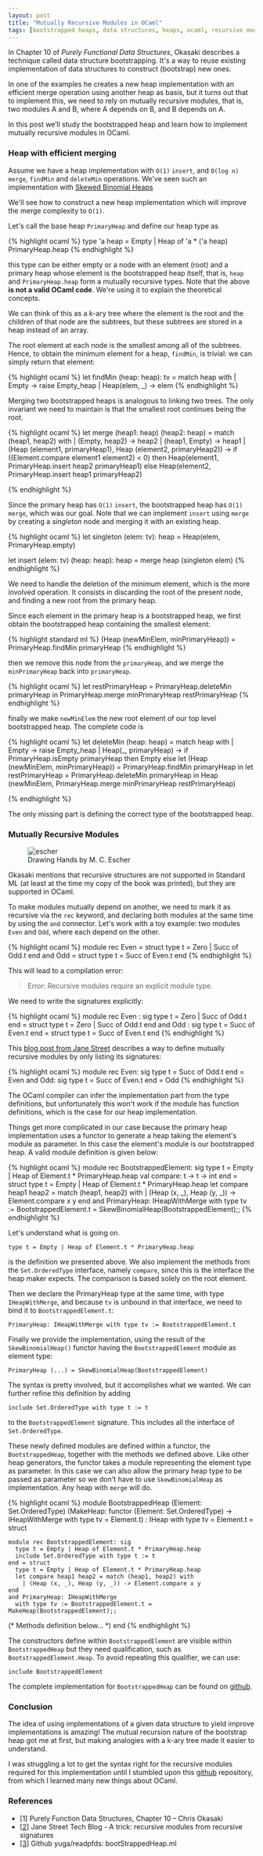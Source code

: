 ```yaml
---
layout: post
title: "Mutually Recursive Modules in OCaml"
tags: [bootstrapped heaps, data structures, heaps, ocaml, recursive modules]
---
```


In Chapter 10 of *Purely Functional Data Structures*, Okasaki describes a technique called data structure bootstrapping. It's a way to reuse existing implementation of data structures to construct (bootstrap) new ones.

In one of the examples he creates a new heap implementation with an efficient merge operation using another heap as basis, but it turns out that to implement this, we need to rely on mutually recursive modules, that is, two modules A and B, where A depends on B, and B depends on A.

In this post we’ll study the bootstrapped heap and learn how to implement mutually recursive modules in OCaml.

### Heap with efficient merging

Assume we have a heap implementation with `O(1)` `insert`, and `O(log n)` `merge`, `findMin` and `deleteMin` operations. We've seen such an implementation with [Skewed Binomial Heaps]({{site.url}}/blog/2017/09/01/numerical-representations-as-inspiration-for-data-structures.html)

We'll see how to construct a new heap implementation which will improve the merge complexity to `O(1)`.

Let's call the base heap `PrimaryHeap` and define our heap type as

{% highlight ocaml %}
type 'a heap = Empty | Heap of 'a * ('a heap) PrimaryHeap.heap
{% endhighlight %}

this type can be either empty or a node with an element (root) and a primary heap whose element is the bootstrapped heap itself, that is, `heap` and `PrimaryHeap.heap` form a mutually recursive types. Note that the above **is not a valid OCaml code**. We're using it to explain the theoretical concepts.

We can think of this as a k-ary tree where the element is the root and the children of that node are the subtrees, but these subtrees are stored in a heap instead of an array.

The root element at each node is the smallest among all of the subtrees. Hence, to obtain the minimum element for a heap, `findMin`, is trivial: we can simply return that element:

{% highlight ocaml %}
let findMin (heap: heap): tv =
  match heap with
    | Empty -> raise Empty_heap
    | Heap(elem, _) -> elem
{% endhighlight %}

Merging two bootstrapped heaps is analogous to linking two trees. The only invariant we need to maintain is that the smallest root continues being the root.

{% highlight ocaml %}
let merge (heap1: heap) (heap2: heap) = match (heap1, heap2) with
  | (Empty, heap2) -> heap2
  | (heap1, Empty) -> heap1
  | (Heap (element1, primaryHeap1), Heap (element2, primaryHeap2)) ->
    if ((Element.compare element1 element2) < 0)
      then Heap(element1, PrimaryHeap.insert heap2 primaryHeap1)
      else Heap(element2, PrimaryHeap.insert heap1 primaryHeap2)


{% endhighlight %}

Since the primary heap has `O(1)` `insert`, the bootstrapped heap has `O(1)` `merge`, which was our goal. Note that we can implement `insert` using `merge` by creating a *singleton* node and merging it with an existing heap.

{% highlight ocaml %}
let singleton (elem: tv): heap = Heap(elem, PrimaryHeap.empty)

let insert (elem: tv) (heap: heap): heap =
  merge heap (singleton elem)
{% endhighlight %}

We need to handle the deletion of the minimum element, which is the more involved operation. It consists in discarding the root of the present node, and finding a new root from the primary heap.

Since each element in the primary heap is a bootstrapped heap, we first obtain the bootstrapped heap containing the smallest element:

{% highlight standard ml %}
(Heap (newMinElem, minPrimaryHeap)) =
              PrimaryHeap.findMin primaryHeap
{% endhighlight %}

then we remove this node from the `primaryHeap`, and we merge the `minPrimaryHeap` back into `primaryHeap`.

{% highlight ocaml %}
let restPrimaryHeap = PrimaryHeap.deleteMin primaryHeap
in PrimaryHeap.merge minPrimaryHeap restPrimaryHeap
{% endhighlight %}

finally we make `newMinElem` the new root element of our top level bootstrapped heap. The complete code is

{% highlight ocaml %}
let deleteMin (heap: heap) =
  match heap with
    | Empty -> raise Empty_heap
    | Heap(_, primaryHeap) ->
      if PrimaryHeap.isEmpty primaryHeap then Empty
      else
        let (Heap (newMinElem, minPrimaryHeap)) =
          PrimaryHeap.findMin primaryHeap
        in let restPrimaryHeap = PrimaryHeap.deleteMin primaryHeap
        in Heap (newMinElem, PrimaryHeap.merge minPrimaryHeap restPrimaryHeap)

{% endhighlight %}

The only missing part is defining the correct type of the bootstrapped heap.

### Mutually Recursive Modules

<figure class="center_children">
    <img src="{{site.url}}/resources/blog/2017-11-16-mutually-recursive-modules-in-ocaml/2018_11_escher.jpg" alt="escher" />
    <figcaption> Drawing Hands by M. C. Escher</figcaption>
</figure>

Okasaki mentions that recursive structures are not supported in Standard ML (at least at the time my copy of the book was printed), but they are supported in OCaml.

To make modules mutually depend on another, we need to mark it as recursive via the `rec` keyword, and declaring both modules at the same time by using the `and` connector. Let's work with a toy example: two modules `Even` and `Odd`, where each depend on the other.

{% highlight ocaml %}
module rec Even = struct
  type t = Zero | Succ of Odd.t
end
and Odd = struct
  type t = Succ of Even.t
end
{% endhighlight %}

This will lead to a compilation error:

>
> Error: Recursive modules require an explicit module type.
>

We need to write the signatures explicitly:

{% highlight ocaml %}
module rec Even : sig
  type t = Zero | Succ of Odd.t
end = struct
  type t = Zero | Succ of Odd.t
end
and Odd : sig
  type t = Succ of Even.t
end = struct
  type t = Succ of Even.t
end
{% endhighlight %}

This [blog post from Jane Street](https://blog.janestreet.com/a-trick-recursive-modules-from-recursive-signatures/) describes a way to define mutually recursive modules by only listing its signatures:

{% highlight ocaml %}
module rec Even: sig
  type t = Succ of Odd.t
end = Even
and Odd: sig
  type t = Succ of Even.t
end = Odd
{% endhighlight %}

The OCaml compiler can infer the implementation part from the type definitions, but unfortunately this won't work if the module has function definitions, which is the case for our heap implementation.

Things get more complicated in our case because the primary heap implementation uses a functor to generate a heap taking the element's module as parameter. In this case the element's module is our bootstrapped heap. A valid module definition is given below:

{% highlight ocaml %}
module rec BootstrappedElement: sig
  type t = Empty | Heap of Element.t * PrimaryHeap.heap
  val compare: t -> t -> int
end = struct
  type t = Empty | Heap of Element.t * PrimaryHeap.heap
  let compare heap1 heap2 = match (heap1, heap2) with
    | (Heap (x, _), Heap (y, _)) -> Element.compare x y
end
and PrimaryHeap: IHeapWithMerge
  with type tv := BootstrappedElement.t = SkewBinomialHeap(BootstrappedElement);;
{% endhighlight %}

Let's understand what is going on.

`type t = Empty | Heap of Element.t * PrimaryHeap.heap`

is the definition we presented above. We also implement the methods from the `Set.OrderedType` interface, namely `compare`, since this is the interface the heap maker expects. The comparison is based solely on the root element.

Then we declare the PrimaryHeap type at the same time, with type `IHeapWithMerge`, and because `tv` is unbound in that interface, we need to bind it to `BootstrappedElement.t`:

`PrimaryHeap: IHeapWithMerge with type tv := BootstrappedElement.t`

Finally we provide the implementation, using the result of the `SkewBinomialHeap()` functor having the `BootstrappedElement` module as element type:

`PrimaryHeap (...) = SkewBinomialHeap(BootstrappedElement)`

The syntax is pretty involved, but it accomplishes what we wanted. We can further refine this definition by adding

`include Set.OrderedType with type t := t`

to the `BootstrappedElement` signature. This includes all the interface of `Set.OrderedType`.

These newly defined modules are defined within a functor, the `BootstrappedHeap`, together with the methods we defined above. Like other heap generators, the functor takes a module representing the element type as parameter. In this case we can also allow the primary heap type to be passed as parameter so we don't have to use `SkewBinomialHeap` as implementation. Any heap with `merge` will do.

{% highlight ocaml %}
module BootstrappedHeap
  (Element: Set.OrderedType)
  (MakeHeap: functor (Element: Set.OrderedType) -> IHeapWithMerge with type tv = Element.t)
: IHeap with type tv = Element.t =
  struct

    module rec BootstrappedElement: sig
      type t = Empty | Heap of Element.t * PrimaryHeap.heap
      include Set.OrderedType with type t := t
    end = struct
      type t = Empty | Heap of Element.t * PrimaryHeap.heap
      let compare heap1 heap2 = match (heap1, heap2) with
        | (Heap (x, _), Heap (y, _)) -> Element.compare x y
    end
    and PrimaryHeap: IHeapWithMerge
      with type tv := BootstrappedElement.t = MakeHeap(BootstrappedElement);;
   (* Methods definition below... *)
end
{% endhighlight %}

The constructors define within `BootstrappedElement` are visible within `BootstrappedHeap` but they need qualification, such as `BootstrappedElement.Heap`. To avoid repeating this qualifier, we can use:

`include BootstrappedElement`

The complete implementation for `BootstrappedHeap` can be found on [github](https://github.com/kunigami/ocaml-data-structures/blob/master/heap/bootstrappedHeap.ml).

### Conclusion

The idea of using implementations of a given data structure to yield improve implementations is amazing! The mutual recursion nature of the bootstrap heap got me at first, but making analogies with a k-ary tree made it easier to understand.

I was struggling a lot to get the syntax right for the recursive modules required for this implementation until I stumbled upon this [github](https://github.com/yuga/readpfds/blob/2a62a6303141ea579eedf7366f82504d39149d0c/OCaml/bootStrappedHeap.ml) repository, from which I learned many new things about OCaml.

### References

* [1] Purely Function Data Structures, Chapter 10 – Chris Okasaki
* [[2](https://blog.janestreet.com/a-trick-recursive-modules-from-recursive-signatures/)] Jane Street Tech Blog - A trick: recursive modules from recursive signatures
* [[3](https://github.com/yuga/readpfds/blob/2a62a6303141ea579eedf7366f82504d39149d0c/OCaml/bootStrappedHeap.ml)] Github yuga/readpfds: bootStrappedHeap.ml

